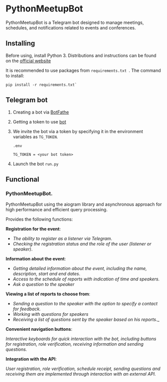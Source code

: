 # PythonMeetupBot #

PythonMeetupBot is a Telegram bot designed to manage meetings, schedules, and notifications related to events and conferences.

## Installing

Before using, install Python 3. Distributions and instructions can be found on the [official website](https://www.python.org/downloads/)

It is recommended to use packages from `requirements.txt `. 
The command to install:
```
pip install -r requirements.txt`
```

## Telegram bot

1. Creating a bot via [BotFathe](https://way23.ru/%D1%80%D0%B5%D0%B3%D0%B8%D1%81%D1%82%D1%80%D0%B0%D1%86%D0%B8%D1%8F-%D0%B1%D0%BE%D1%82%D0%B0-%D0%B2-telegram.html)

2. Getting a token to use [bot](https://smmplanner.com/blog/otlozhennyj-posting-v-telegram/#02:~:text=%D0%B8%D0%BD%D1%81%D1%82%D1%80%D1%83%D0%BC%D0%B5%D0%BD%D1%82%D1%8B%2C%20%D0%BF%D1%80%D0%BE%D0%B4%D0%B0%D0%B6%D0%B8%C2%BB.-,%D0%A1%D0%BE%D0%B7%D0%B4%D0%B0%D0%B5%D0%BC%20%D0%B1%D0%BE%D1%82%D0%B0,-%D0%A1%D0%BB%D0%B5%D0%B4%D1%83%D1%8E%D1%89%D0%B8%D0%B9%20%D1%88%D0%B0%D0%B3%20%E2%80%94%20%D1%81%D0%BE%D0%B7%D0%B4%D0%B0%D0%BD%D0%B8%D0%B5)

3. We invite the bot via a token by specifying it in the environment variables as `TG_TOKEN`.

   `.env`
	```env
	TG_TOKEN = <your bot token>
	```
4. Launch the bot `run.py `


## Functional

### **PythonMeetupBot**.
PythonMeetupBot using the aiogram library and asynchronous approach for high performance and efficient query processing.

Provides the following functions:

**Registration for the event**:
- _The ability to register as a listener via Telegram_.
- _Checking the registration status and the role of the user (listener or speaker)_.

**Information about the event**:
- _Getting detailed information about the event, including the name, description, start and end dates_.
- _Access to the schedule of reports with indication of time and speakers._
- _Ask a question to the speaker_

**Viewing a list of reports to choose from**:
- _Sending a question to the speaker with the option to specify a contact for feedback._
- _Working with questions for speakers_
- _Receiving a list of questions sent by the speaker based on his reports_._

**Convenient navigation buttons**:

_Interactive keyboards for quick interaction with the bot, including buttons for registration, role verification, receiving information and sending questions._

**Integration with the API**:

_User registration, role verification, schedule receipt, sending questions and receiving them are implemented through interaction with an external API._




 








 




